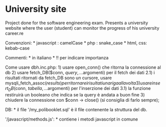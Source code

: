 # University site
Project done for the software engineering exam.
Presents a university website where the user (student) can monitor the progress of his university career.re

Convenzioni:
    * javascript : camelCase
    * php : snake_case
    * html, css: kebab-case

Commenti:
    * in italiano
    * !! per indicare importanza

Come usare dbh.inc.php:
    1) usare open_conn() che ritorna la connessione al db
    2) usare fetch_DB($conn, $query, ...$argomenti) per il fetch dei dati
        2.1) i risultati ritornati da fetch_DB sono un cursore, usare mysqli_fetch_assoc($results) per ritornare i risultati una riga alla volta
    3) usare insert_DB($conn, $tabella, ...$argomenti) per l'inserzione dei dati
        3.1) la funzione restiruirà un booleano che indica se la query è andata a buon fine
    3) chiudere la connessione con $conn -> close() (si consiglia di farlo sempre);

DB:
    * il file '/my_polibooklet.sql' è il file contenente la struttura del db.

'/javascript/methods.js':
    * contiene i metodi javascript in comune


